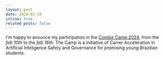 ```yaml
---
layout: post
date: 2024-02-10
inline: true
related_posts: false
---
```


I'm happy to anounce my participation in the [Condor Camp 2024](https://condor.camp/), from the *feb 10th* to the *feb 16th*. The Camp is a initiative of Carrer Acceleration in Artificial Inteligence Safety and Governance for promising young Brazilian students.
